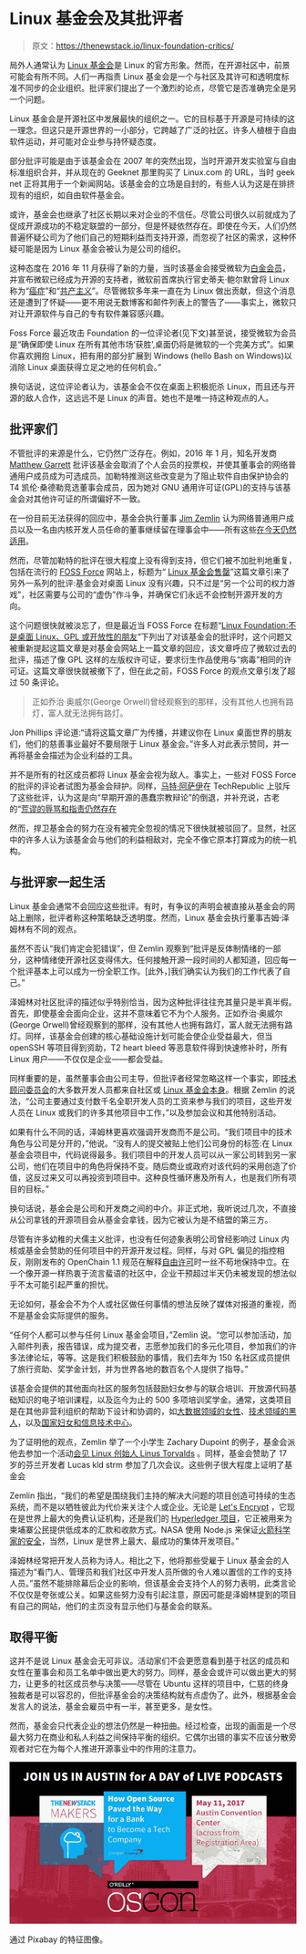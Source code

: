 # Linux 基金会及其批评者

> 原文：<https://thenewstack.io/linux-foundation-critics/>

局外人通常认为 [Linux 基金会](https://www.linuxfoundation.org)是 Linux 的官方形象。然而，在开源社区中，前景可能会有所不同。人们一再指责 Linux 基金会是一个与社区及其许可和透明度标准不同步的企业组织。批评家们提出了一个激烈的论点，尽管它是否准确完全是另一个问题。

Linux 基金会是开源社区中发展最快的组织之一。它的目标基于开源是可持续的这一理念。但这只是开源世界的一小部分，它跨越了广泛的社区。许多人植根于自由软件运动，并可能对企业参与持怀疑态度。

部分批评可能是由于该基金会在 2007 年的突然出现，当时开源开发实验室与自由标准组织合并，并从现在的 Geeknet 那里购买了 Linux.com 的 URL，当时 geek net 正将其用于一个新闻网站。该基金会的立场是自封的，有些人认为这是在排挤现有的组织，如自由软件基金会。

或许，基金会也继承了社区长期以来对企业的不信任。尽管公司很久以前就成为了促成开源成功的不稳定联盟的一部分，但是怀疑依然存在。即使在今天，人们仍然普遍怀疑公司为了他们自己的短期利益而支持开源，而忽视了社区的需求，这种怀疑可能是因为 Linux 基金会被认为是公司的组织。

这种态度在 2016 年 11 月获得了新的力量，当时该基金会接受微软为[白金会员](http://thehackernews.com/2016/11/microsoft-linux-foundation.html)，并宣布微软已经成为开源的支持者，微软前首席执行官史蒂夫·鲍尔默曾将 Linux 称为“[癌症](http://www.theregister.co.uk/2001/06/02/ballmer_linux_is_a_cancer/)”和“[共产主义](https://www.theregister.co.uk/2000/07/31/ms_ballmer_linux_is_communism/)”。尽管微软多年来一直在为 Linux 做出贡献，但这个消息还是遭到了怀疑——更不用说无数博客和邮件列表上的警告了——事实上，微软只对让开源软件与自己的专有软件兼容感兴趣。

Foss Force 最近攻击 Foundation 的一位评论者(见下文)甚至说，接受微软为会员是“确保即使 Linux 在所有其他市场‘获胜’,桌面仍将是微软的一个完美方式”。如果你喜欢拥抱 Linux，把有用的部分扩展到 Windows (hello Bash on Windows)以消除 Linux 桌面获得立足之地的任何机会。”

换句话说，这位评论者认为，该基金会不仅在桌面上积极扼杀 Linux，而且还与开源的敌人合作，这远远不是 Linux 的声音。她也不是唯一持这种观点的人。

## 批评家们

不管批评的来源是什么，它仍然广泛存在。例如，2016 年 1 月，知名开发商 [Matthew Garrett](https://twitter.com/mjg59) 批评该基金会取消了个人会员的投票权，并使其董事会的网络普通用户成员成为可选成员。加勒特推测这些改变是为了阻止软件自由保护协会的 T4 凯伦·桑德勒竞选董事会成员，因为她对 GNU 通用许可证(GPL)的支持与该基金会对其他许可证的所谓偏好不一致。

在一份目前无法获得的回应中，基金会执行董事 [Jim Zemlin](https://twitter.com/jzemlin) 认为网络普通用户成员以及一名由内核开发人员任命的董事继续留在理事会中——所有这些[在今天仍然适用](https://www.linuxfoundation.org/about/board-members)。

然而，尽管加勒特的批评在很大程度上没有得到支持，但它们被不加批判地重复，包括在流行的 [FOSS Force](http://fossforce.com/) 网站上，标题为“ [Linux 基金会售罄](http://fossforce.com/2016/01/linux-foundation-sells-out-brave-new-browser-more/)”这篇文章引来了另外一系列的批评:基金会对桌面 Linux 没有兴趣，只不过是“另一个公司的权力游戏”，社区需要与公司的“虚伪”作斗争，并确保它们永远不会控制开源开发的方向。

这个问题很快就被淡忘了，但是最近当 FOSS Force 在标题“[Linux Foundation:不是桌面 Linux、GPL 或开放性的朋友](http://fossforce.com/2017/04/lin-desktop-linux-gpl-openness/)”下列出了对该基金会的批评时，这个问题又被重新提起这篇文章是对基金会网站上一篇文章的回应，该文章呼应了微软过去的批评，描述了像 GPL 这样的左版权许可证，要求衍生作品使用与“病毒”相同的许可证。这篇文章很快就被撤下了，但在此之前，FOSS Force 的观点文章引发了超过 50 条评论。

> 正如乔治·奥威尔(George Orwell)曾经观察到的那样，没有其他人也拥有路灯，富人就无法拥有路灯。

Jon Phillips 评论道:“请将这篇文章广为传播，并建议你在 Linux 桌面世界的朋友们，他们的慈善事业最好不要局限于 Linux 基金会。”许多人对此表示赞同，并一再将基金会描述为企业利益的工具。

并不是所有的社区成员都将 Linux 基金会视为敌人。事实上，一些对 FOSS Force 的批评的评论者试图为基金会辩护。同样，[马特·阿萨伊](https://twitter.com/mjasay)在 TechRepublic 上驳斥了这些批评，认为这是向“早期开源的愚蠢宗教辩论”的倒退，并补充说，古老的“[荒谬的辱骂和指责仍然存在](https://www.techrepublic.com/article/why-the-latest-linux-foundation-flame-war-is-a-waste-of-time-for-open-source-advocates/)

然而，捍卫基金会的努力在没有被完全忽视的情况下很快就被驳回了。显然，社区中的许多人认为该基金会与他们的利益相敌对，完全不像它原本打算成为的统一机构。

## 与批评家一起生活

Linux 基金会通常不会回应这些批评。有时，有争议的声明会被直接从基金会的网站上删除，批评者称这种策略缺乏透明度。然而，Linux 基金会执行董事吉姆·泽姆林有不同的观点。

虽然不否认“我们肯定会犯错误”，但 Zemlin 观察到“批评是反体制情绪的一部分，这种情绪使开源社区变得伟大。任何接触开源一段时间的人都知道，回应每一个批评基本上可以成为一份全职工作。[此外，]我们确实认为我们的工作代表了自己。”

泽姆林对社区批评的描述似乎特别恰当，因为这种批评往往充其量只是半真半假。首先，即使基金会面向企业，这并不意味着它不为个人服务。正如乔治·奥威尔(George Orwell)曾经观察到的那样，没有其他人也拥有路灯，富人就无法拥有路灯。同样，该基金会创建的核心基础设施计划可能会使企业受益最大，但当 openSSH 等项目得到资助，T2 heart bleed 等恶意软件得到快速修补时，所有 Linux 用户——不仅仅是企业——都会受益。

同样重要的是，虽然董事会由公司主导，但批评者经常忽略这样一个事实，即[技术顾问委员会](https://www.linuxfoundation.org/about/technical-advisory-board/)的大多数开发人员都来自社区或 [Linux 基金会本身](https://www.linuxfoundation.org/about/board-members)。根据 Zemlin 的说法，“公司主要通过支付数千名全职开发人员的工资来参与我们的项目，这些开发人员在 Linux 或我们的许多其他项目中工作，”以及参加会议和其他特别活动。

如果有什么不同的话，泽姆林更喜欢强调开发商而不是公司。“我们项目中的技术角色与公司是分开的，”他说。“没有人的提交被贴上他们公司身份的标签:在 Linux 基金会项目中，代码说得最多。我们项目中的开发人员可以从一家公司转到另一家公司，他们在项目中的角色将保持不变。随后商业或政府对该代码的采用创造了价值，这反过来又可以再投资到项目中。这种良性循环惠及所有人，也是我们所有项目的目标。”

换句话说，基金会是公司和开发商之间的中介。非正式地，我听说过几次，不直接从公司拿钱的开源项目会从基金会拿钱，因为它被认为是不结盟的第三方。

尽管有许多幼稚的犬儒主义批评，也没有任何迹象表明公司曾经影响过 Linux 内核或基金会赞助的任何项目中的开源开发过程。同样，与对 GPL 偏见的指控相反，刚刚发布的 OpenChain 1.1 规范在解释[自由许可](https://www.openchainproject.org/)时一丝不苟地保持中立。在一个像开源一样热衷于流言蜚语的社区中，企业干预超过半天仍未被发现的想法似乎不太可能引起严重的担忧。

无论如何，基金会不为个人或社区做任何事情的想法反映了媒体对报道的重视，而不是基金会实际提供的服务。

“任何个人都可以参与任何 Linux 基金会项目，”Zemlin 说。“您可以参加活动，加入邮件列表，报告错误，成为提交者，志愿参加我们的多元化项目，参加我们的许多法律论坛，等等。这是我们积极鼓励的事情，我们去年为 150 名社区成员提供了旅行资助、奖学金计划，并为世界各地的数百名个人提供了指导。”

该基金会提供的其他面向社区的服务包括鼓励妇女参与的联合培训、开放源代码基础知识的电子培训课程，以及迄今为止的 500 多项培训奖学金。通常，这类项目是在其他非营利组织的帮助下设计和协调的，如[大数据领域的女性](https://www.womeninbigdata.org/)、[技术领域的黑人](https://www.blacksintechnology.net/)，以及[国家妇女和信息技术中心](https://www.ncwit.org/)。

为了证明他的观点，Zemlin 举了一个小学生 Zachary Dupoint 的例子，基金会派他去参加一个活动[会见 Linux 创始人 Linus Torvalds](https://www.youtube.com/watch?v=_dmDKS_MKAw) 。同样，基金会赞助了 17 岁的芬兰开发者 Lucas kld strm 参加了几次会议。这些例子很大程度上证明了基金会

Zemlin 指出，“我们的希望是围绕我们主持的解决大问题的项目创造可持续的生态系统，而不是以牺牲彼此为代价来关注个人或企业。无论是 [Let's Encrypt](https://letsencrypt.org/) ，它现在是世界上最大的免费认证机构，还是我们的 [Hyperledger 项目](https://www.hyperledger.org/)，它正被用来为柬埔寨公民提供低成本的汇款和收款方式。NASA 使用 Node.js 来保证[火箭科学家的安全](https://hackernoon.com/ground-control-to-major-tom-how-nasa-uses-node-js-8d011e167436)，当然，Linux 是世界上最大、最成功的集体开发项目。”

泽姆林经常把开发人员称为诗人。相比之下，他将那些受雇于 Linux 基金会的人描述为“看门人、管理员和我们社区中开发人员所做的令人难以置信的工作的支持人员。”虽然不能排除幕后企业的影响，但该基金会支持个人的努力表明，此类言论不仅仅是夸张或公关。如果这些努力没有引起注意，原因可能是泽姆林提到的项目有自己的网站，他们的主页没有显示他们与基金会的联系。

## 取得平衡

这并不是说 Linux 基金会无可非议。活动家们不会更愿意看到基于社区的成员和女性在董事会和员工名单中做出更大的努力。同样，基金会或许可以做出更大的努力，让更多的社区成员参与决策——尽管在 Ubuntu 这样的项目中，仁慈的终身独裁者是可以容忍的，但批评基金会的决策结构就有点虚伪了。此外，根据基金会发言人的说法，基金会雇员中有一半，甚至更多，是女性。

然而，基金会只代表企业的想法仍然是一种扭曲。经过检查，出现的画面是一个尽最大努力在商业和私人利益之间保持平衡的组织。它偶尔出错的事实不应该分散旁观者对它在为每个人推进开源事业中的作用的注意力。

![](img/b528e22f681a7d13e96eba306fa0e8a3.png)

通过 Pixabay 的特征图像。

<svg xmlns:xlink="http://www.w3.org/1999/xlink" viewBox="0 0 68 31" version="1.1"><title>Group</title> <desc>Created with Sketch.</desc></svg>